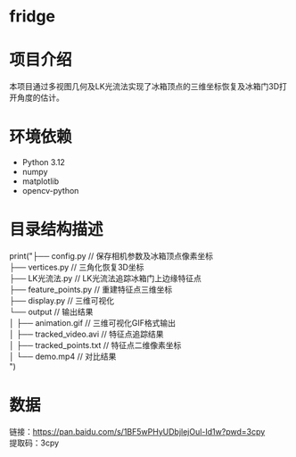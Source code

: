 # fridge
# 项目介绍
本项目通过多视图几何及LK光流法实现了冰箱顶点的三维坐标恢复及冰箱门3D打开角度的估计。

# 环境依赖
- Python 3.12
- numpy
- matplotlib
- opencv-python

# 目录结构描述
print("├── config.py          // 保存相机参数及冰箱顶点像素坐标  
├── vertices.py        // 三角化恢复3D坐标  
├── LK光流法.py       // LK光流法追踪冰箱门上边缘特征点  
├── feature_points.py  // 重建特征点三维坐标  
├── display.py         // 三维可视化  
└── output             // 输出结果  
│   ├── animation.gif      // 三维可视化GIF格式输出  
│   ├── tracked_video.avi  // 特征点追踪结果  
│   ├── tracked_points.txt // 特征点二维像素坐标  
│   └── demo.mp4           // 对比结果  
") 

# 数据
链接：https://pan.baidu.com/s/1BF5wPHyUDbjlejOul-Id1w?pwd=3cpy  
提取码：3cpy  
